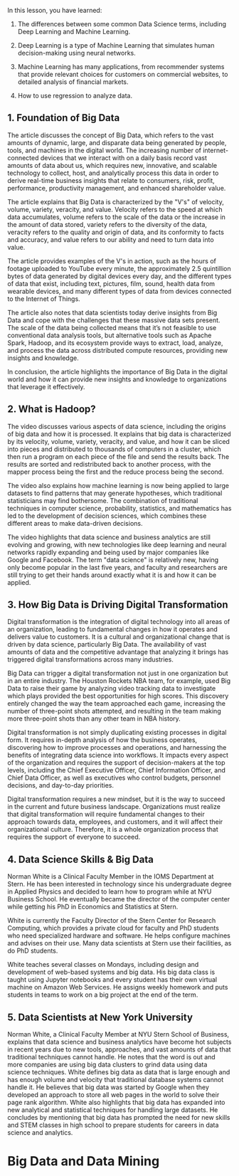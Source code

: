 In this lesson, you have learned:

1. The differences between some common Data Science terms, including Deep Learning and Machine Learning.

2. Deep Learning is a type of Machine Learning that simulates human decision-making using neural networks.

3. Machine Learning has many applications, from recommender systems that provide relevant choices for customers on commercial websites, to detailed analysis of financial markets.

4. How to use regression to analyze data.

## 1. Foundation of Big Data
The article discusses the concept of Big Data, which refers to the vast amounts of dynamic, large, and disparate data being generated by people, tools, and machines in the digital world. The increasing number of internet-connected devices that we interact with on a daily basis record vast amounts of data about us, which requires new, innovative, and scalable technology to collect, host, and analytically process this data in order to derive real-time business insights that relate to consumers, risk, profit, performance, productivity management, and enhanced shareholder value.

The article explains that Big Data is characterized by the "V's" of velocity, volume, variety, veracity, and value. Velocity refers to the speed at which data accumulates, volume refers to the scale of the data or the increase in the amount of data stored, variety refers to the diversity of the data, veracity refers to the quality and origin of data, and its conformity to facts and accuracy, and value refers to our ability and need to turn data into value.

The article provides examples of the V's in action, such as the hours of footage uploaded to YouTube every minute, the approximately 2.5 quintillion bytes of data generated by digital devices every day, and the different types of data that exist, including text, pictures, film, sound, health data from wearable devices, and many different types of data from devices connected to the Internet of Things.

The article also notes that data scientists today derive insights from Big Data and cope with the challenges that these massive data sets present. The scale of the data being collected means that it’s not feasible to use conventional data analysis tools, but alternative tools such as Apache Spark, Hadoop, and its ecosystem provide ways to extract, load, analyze, and process the data across distributed compute resources, providing new insights and knowledge.

In conclusion, the article highlights the importance of Big Data in the digital world and how it can provide new insights and knowledge to organizations that leverage it effectively.
## 2. What is Hadoop?
The video discusses various aspects of data science, including the origins of big data and how it is processed. It explains that big data is characterized by its velocity, volume, variety, veracity, and value, and how it can be sliced into pieces and distributed to thousands of computers in a cluster, which then run a program on each piece of the file and send the results back. The results are sorted and redistributed back to another process, with the mapper process being the first and the reduce process being the second.

The video also explains how machine learning is now being applied to large datasets to find patterns that may generate hypotheses, which traditional statisticians may find bothersome. The combination of traditional techniques in computer science, probability, statistics, and mathematics has led to the development of decision sciences, which combines these different areas to make data-driven decisions.

The video highlights that data science and business analytics are still evolving and growing, with new technologies like deep learning and neural networks rapidly expanding and being used by major companies like Google and Facebook. The term "data science" is relatively new, having only become popular in the last five years, and faculty and researchers are still trying to get their hands around exactly what it is and how it can be applied.
## 3. How Big Data is Driving Digital Transformation
Digital transformation is the integration of digital technology into all areas of an organization, leading to fundamental changes in how it operates and delivers value to customers. It is a cultural and organizational change that is driven by data science, particularly Big Data. The availability of vast amounts of data and the competitive advantage that analyzing it brings has triggered digital transformations across many industries.

Big Data can trigger a digital transformation not just in one organization but in an entire industry. The Houston Rockets NBA team, for example, used Big Data to raise their game by analyzing video tracking data to investigate which plays provided the best opportunities for high scores. This discovery entirely changed the way the team approached each game, increasing the number of three-point shots attempted, and resulting in the team making more three-point shots than any other team in NBA history.

Digital transformation is not simply duplicating existing processes in digital form. It requires in-depth analysis of how the business operates, discovering how to improve processes and operations, and harnessing the benefits of integrating data science into workflows. It impacts every aspect of the organization and requires the support of decision-makers at the top levels, including the Chief Executive Officer, Chief Information Officer, and Chief Data Officer, as well as executives who control budgets, personnel decisions, and day-to-day priorities.

Digital transformation requires a new mindset, but it is the way to succeed in the current and future business landscape. Organizations must realize that digital transformation will require fundamental changes to their approach towards data, employees, and customers, and it will affect their organizational culture. Therefore, it is a whole organization process that requires the support of everyone to succeed.
## 4. Data Science Skills & Big Data
Norman White is a Clinical Faculty Member in the IOMS Department at Stern. He has been interested in technology since his undergraduate degree in Applied Physics and decided to learn how to program while at NYU Business School. He eventually became the director of the computer center while getting his PhD in Economics and Statistics at Stern.

White is currently the Faculty Director of the Stern Center for Research Computing, which provides a private cloud for faculty and PhD students who need specialized hardware and software. He helps configure machines and advises on their use. Many data scientists at Stern use their facilities, as do PhD students.

White teaches several classes on Mondays, including design and development of web-based systems and big data. His big data class is taught using Jupyter notebooks and every student has their own virtual machine on Amazon Web Services. He assigns weekly homework and puts students in teams to work on a big project at the end of the term.
## 5. Data Scientists at New York University
Norman White, a Clinical Faculty Member at NYU Stern School of Business, explains that data science and business analytics have become hot subjects in recent years due to new tools, approaches, and vast amounts of data that traditional techniques cannot handle. He notes that the word is out and more companies are using big data clusters to grind data using data science techniques. White defines big data as data that is large enough and has enough volume and velocity that traditional database systems cannot handle it. He believes that big data was started by Google when they developed an approach to store all web pages in the world to solve their page rank algorithm. White also highlights that big data has expanded into new analytical and statistical techniques for handling large datasets. He concludes by mentioning that big data has prompted the need for new skills and STEM classes in high school to prepare students for careers in data science and analytics.
##





# Big Data and Data Mining

